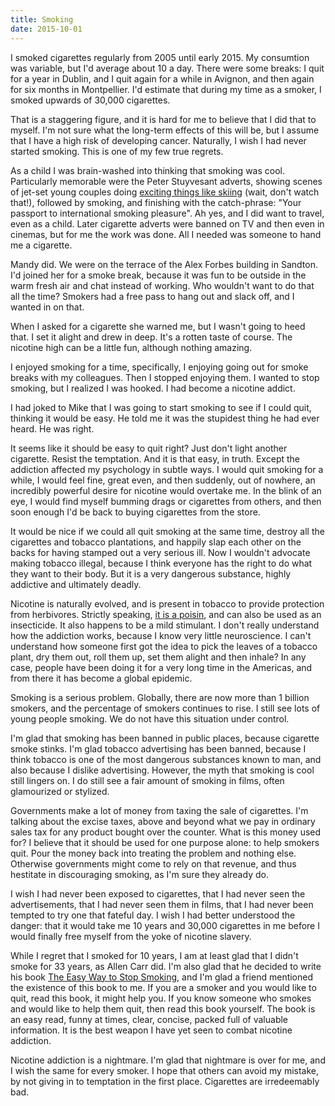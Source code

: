 ```yaml
---
title: Smoking
date: 2015-10-01
---
```


I smoked cigarettes regularly from 2005 until early 2015.  My consumtion was variable, but I'd average about 10 a day.  There were some breaks: I quit for a year in Dublin, and I quit again for a while in Avignon, and then again for six months in Montpellier. I'd estimate that during my time as a smoker, I smoked upwards of 30,000 cigarettes.

That is a staggering figure, and it is hard for me to believe that I did that to myself.  I'm not sure what the long-term effects of this will be, but I assume that I have a high risk of developing cancer.  Naturally, I wish I had never started smoking.  This is one of my few true regrets.

As a child I was brain-washed into thinking that smoking was cool.  Particularly memorable were the Peter Stuyvesant adverts, showing scenes of jet-set young couples doing [exciting things like skiing](https://www.youtube.com/watch?v=_nqdI1XJYXA) (wait, don't watch that!), followed by smoking, and finishing with the catch-phrase: "Your passport to international smoking pleasure".  Ah yes, and I did want to travel, even as a child.  Later cigarette adverts were banned on TV and then even in cinemas, but for me the work was done.  All I needed was someone to hand me a cigarette.

Mandy did.  We were on the terrace of the Alex Forbes building in Sandton.  I'd joined her for a smoke break, because it was fun to be outside in the warm fresh air and chat instead of working.  Who wouldn't want to do that all the time?  Smokers had a free pass to hang out and slack off, and I wanted in on that.

When I asked for a cigarette she warned me, but I wasn't going to heed that.  I set it alight and drew in deep.  It's a rotten taste of course.  The nicotine high can be a little fun, although nothing amazing.  

I enjoyed smoking for a time, specifically, I enjoying going out for smoke breaks with my colleagues.  Then I stopped enjoying them.  I wanted to stop smoking, but I realized I was hooked.  I had become a nicotine addict.

I had joked to Mike that I was going to start smoking to see if I could quit, thinking it would be easy.  He told me it was the stupidest thing he had ever heard.  He was right.

It seems like it should be easy to quit right?  Just don't light another cigarette.  Resist the temptation.  And it is that easy, in truth.  Except the addiction affected my psychology in subtle ways.  I would quit smoking for a while, I would feel fine, great even, and then suddenly, out of nowhere, an incredibly powerful desire for nicotine would overtake me.  In the blink of an eye, I would find myself bumming drags or cigarettes from others, and then soon enough I'd be back to buying cigarettes from the store.

It would be nice if we could all quit smoking at the same time, destroy all the cigarettes and tobacco plantations, and happily slap each other on the backs for having stamped out a very serious ill.  Now I wouldn't advocate making tobacco illegal, because I think everyone has the right to do what they want to their body.  But it is a very dangerous substance, highly addictive and ultimately deadly.

Nicotine is naturally evolved, and is present in tobacco to provide protection from herbivores.  Strictly speaking, [it is a poisin](http://en.wikipedia.org/wiki/Nicotine_poisoning), and can also be used as an insecticide.  It also happens to be a mild stimulant.  I don't really understand how the addiction works, because I know very little neuroscience.  I can't understand how someone first got the idea to pick the leaves of a tobacco plant, dry them out, roll them up, set them alight and then inhale?  In any case, people have been doing it for a very long time in the Americas, and from there it has become a global epidemic.

Smoking is a serious problem.  Globally, there are now more than 1 billion smokers, and the percentage of smokers continues to rise.  I still see lots of young people smoking.  We do not have this situation under control.

I'm glad that smoking has been banned in public places, because cigarette smoke stinks.  I'm glad tobacco advertising has been banned, because I think tobacco is one of the most dangerous substances known to man, and also because I dislike advertising.  However, the myth that smoking is cool still lingers on.  I do still see a fair amount of smoking in films, often glamourized or stylized.

Governments make a lot of money from taxing the sale of cigarettes.  I'm talking about the excise taxes, above and beyond what we pay in ordinary sales tax for any product bought over the counter.  What is this money used for?  I believe that it should be used for one purpose alone: to help smokers quit.  Pour the money back into treating the problem and nothing else.  Otherwise governments might come to rely on that revenue, and thus hestitate in discouraging smoking, as I'm sure they already do.

I wish I had never been exposed to cigarettes, that I had never seen the advertisements, that I had never seen them in films, that I had never been tempted to try one that fateful day.  I wish I had better understood the danger: that it would take me 10 years and 30,000 cigarettes in me before I would finally free myself from the yoke of nicotine slavery.

While I regret that I smoked for 10 years, I am at least glad that I didn't smoke for 33 years, as Allen Carr did.  I'm also glad that he decided to write his book [The Easy Way to Stop Smoking](http://en.wikipedia.org/wiki/The_Easy_Way_to_Stop_Smoking), and I'm glad a friend mentioned the existence of this book to me.  If you are a smoker and you would like to quit, read this book, it might help you.  If you know someone who smokes and would like to help them quit, then read this book yourself.  The book is an easy read, funny at times, clear, concise, packed full of valuable information.  It is the best weapon I have yet seen to combat nicotine addiction.

Nicotine addiction is a nightmare.  I'm glad that nightmare is over for me, and I wish the same for every smoker.  I hope that others can avoid my mistake, by not giving in to temptation in the first place.  Cigarettes are irredeemably bad.